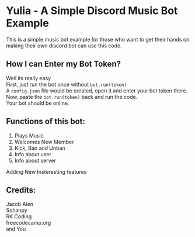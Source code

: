 # Yulia - A Simple Discord Music Bot Example
This is a simple music bot example for those who want to get their hands on making their own discord bot can use this code. <br/>

## How I can Enter my Bot Token?
Well its really easy <br/>
First, just run the bot once without ``` bot.run(token) ``` <br/>
A ```config.json``` file would be created, open it and enter your bot token there. <br/>
Now, paste the  ``` bot.run(token) ``` back and run the code. <br/>
Your bot should be online.

## Functions of this bot:
1. Plays Music<br/>
2. Welcomes New Member<br/>
3. Kick, Ban and Unban <br/>
4. Info about user<br/>
5. Info about server<br/>

Adding New Insteresting features



















## Credits:
Jacob Alen <br/>
Sohanpy <br/>
RK Coding <br/>
freecodecamp.org <br/>
and You
